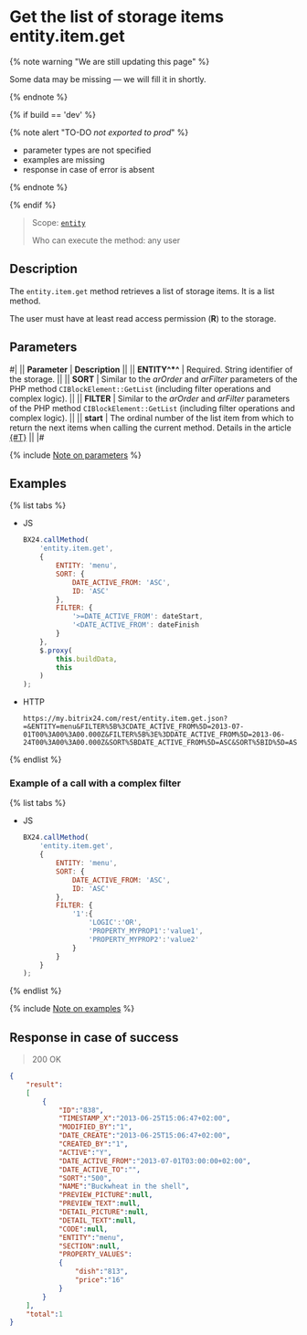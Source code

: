 # Get the list of storage items entity.item.get

{% note warning "We are still updating this page" %}

Some data may be missing — we will fill it in shortly.

{% endnote %}

{% if build == 'dev' %}

{% note alert "TO-DO _not exported to prod_" %}

- parameter types are not specified
- examples are missing
- response in case of error is absent

{% endnote %}

{% endif %}

> Scope: [`entity`](../../scopes/permissions.md)
>
> Who can execute the method: any user

## Description

The `entity.item.get` method retrieves a list of storage items. It is a list method.

The user must have at least read access permission (**R**) to the storage.

## Parameters

#|
|| **Parameter** | **Description** ||
|| **ENTITY^*^** | Required. String identifier of the storage. ||
|| **SORT** | Similar to the *arOrder* and *arFilter* parameters of the PHP method `CIBlockElement::GetList` (including filter operations and complex logic). ||
|| **FILTER** | Similar to the *arOrder* and *arFilter* parameters of the PHP method `CIBlockElement::GetList` (including filter operations and complex logic). ||
|| **start** | The ordinal number of the list item from which to return the next items when calling the current method. Details in the article [{#T}](../../how-to-call-rest-api/list-methods-pecularities.md) ||
|#

{% include [Note on parameters](../../../_includes/required.md) %}

## Examples

{% list tabs %}

- JS

    ```js
    BX24.callMethod(
        'entity.item.get',
        {
            ENTITY: 'menu',
            SORT: {
                DATE_ACTIVE_FROM: 'ASC',
                ID: 'ASC'
            },
            FILTER: {
                '>=DATE_ACTIVE_FROM': dateStart,
                '<DATE_ACTIVE_FROM': dateFinish
            }
        },
        $.proxy(
            this.buildData,
            this
        )
    );
    ```

- HTTP

    ```http
    https://my.bitrix24.com/rest/entity.item.get.json?=&ENTITY=menu&FILTER%5B%3CDATE_ACTIVE_FROM%5D=2013-07-01T00%3A00%3A00.000Z&FILTER%5B%3E%3DDATE_ACTIVE_FROM%5D=2013-06-24T00%3A00%3A00.000Z&SORT%5BDATE_ACTIVE_FROM%5D=ASC&SORT%5BID%5D=ASC&auth=723867cdb1ada1de7870de8b0e558679
    ```

{% endlist %}

### Example of a call with a complex filter

{% list tabs %}

- JS

    ```js
    BX24.callMethod(
        'entity.item.get',
        {
            ENTITY: 'menu',
            SORT: {
                DATE_ACTIVE_FROM: 'ASC',
                ID: 'ASC'
            },
            FILTER: {
                '1':{
                    'LOGIC':'OR',
                    'PROPERTY_MYPROP1':'value1',
                    'PROPERTY_MYPROP2':'value2'
                }
            }
        }
    );
    ```

{% endlist %}

{% include [Note on examples](../../../_includes/examples.md) %}

## Response in case of success

> 200 OK
```json
{
    "result":
    [
        {
            "ID":"838",
            "TIMESTAMP_X":"2013-06-25T15:06:47+02:00",
            "MODIFIED_BY":"1",
            "DATE_CREATE":"2013-06-25T15:06:47+02:00",
            "CREATED_BY":"1",
            "ACTIVE":"Y",
            "DATE_ACTIVE_FROM":"2013-07-01T03:00:00+02:00",
            "DATE_ACTIVE_TO":"",
            "SORT":"500",
            "NAME":"Buckwheat in the shell",
            "PREVIEW_PICTURE":null,
            "PREVIEW_TEXT":null,
            "DETAIL_PICTURE":null,
            "DETAIL_TEXT":null,
            "CODE":null,
            "ENTITY":"menu",
            "SECTION":null,
            "PROPERTY_VALUES":
            {
                "dish":"813",
                "price":"16"
            }
        }
    ],
    "total":1
}
```